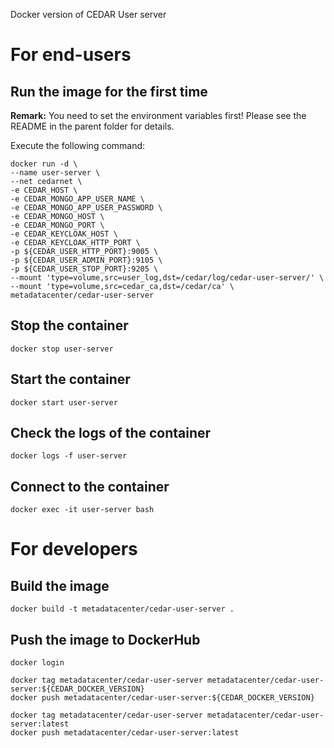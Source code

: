 Docker version of CEDAR User server

# For end-users

## Run the image for the first time

**Remark:** You need to set the environment variables first! Please see the README in the parent folder for details.

Execute the following command:

````
docker run -d \
--name user-server \
--net cedarnet \
-e CEDAR_HOST \
-e CEDAR_MONGO_APP_USER_NAME \
-e CEDAR_MONGO_APP_USER_PASSWORD \
-e CEDAR_MONGO_HOST \
-e CEDAR_MONGO_PORT \
-e CEDAR_KEYCLOAK_HOST \
-e CEDAR_KEYCLOAK_HTTP_PORT \
-p ${CEDAR_USER_HTTP_PORT}:9005 \
-p ${CEDAR_USER_ADMIN_PORT}:9105 \
-p ${CEDAR_USER_STOP_PORT}:9205 \
--mount 'type=volume,src=user_log,dst=/cedar/log/cedar-user-server/' \
--mount 'type=volume,src=cedar_ca,dst=/cedar/ca' \
metadatacenter/cedar-user-server
````

## Stop the container

    docker stop user-server

## Start the container

    docker start user-server

## Check the logs of the container

    docker logs -f user-server

## Connect to the container

    docker exec -it user-server bash

# For developers

## Build the image

````
docker build -t metadatacenter/cedar-user-server .
````

## Push the image to DockerHub

````
docker login

docker tag metadatacenter/cedar-user-server metadatacenter/cedar-user-server:${CEDAR_DOCKER_VERSION}
docker push metadatacenter/cedar-user-server:${CEDAR_DOCKER_VERSION}

docker tag metadatacenter/cedar-user-server metadatacenter/cedar-user-server:latest
docker push metadatacenter/cedar-user-server:latest
````